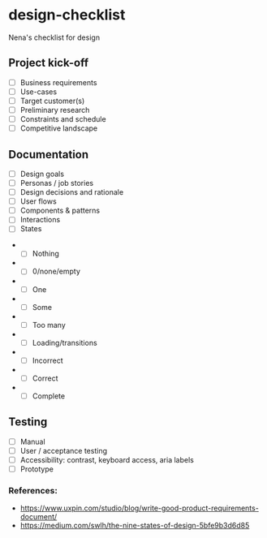 # design-checklist
Nena's checklist for design

## Project kick-off
- [ ] Business requirements
- [ ] Use-cases
- [ ] Target customer(s)
- [ ] Preliminary research
- [ ] Constraints and schedule
- [ ] Competitive landscape

## Documentation
- [ ] Design goals
- [ ] Personas / job stories
- [ ] Design decisions and rationale
- [ ] User flows
- [ ] Components & patterns
- [ ] Interactions
- [ ] States
- - [ ] Nothing
- - [ ] 0/none/empty
- - [ ] One
- - [ ] Some
- - [ ] Too many
- - [ ] Loading/transitions
- - [ ] Incorrect
- - [ ] Correct
- - [ ] Complete

## Testing
- [ ] Manual
- [ ] User / acceptance testing
- [ ] Accessibility: contrast, keyboard access, aria labels
- [ ] Prototype

### References:
- https://www.uxpin.com/studio/blog/write-good-product-requirements-document/
- https://medium.com/swlh/the-nine-states-of-design-5bfe9b3d6d85
